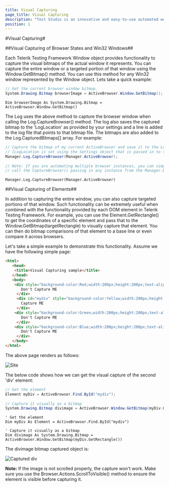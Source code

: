 ```yaml
---
title: Visual Capturing
page_title: Visual Capturing
description: "Test Studio is an innovative and easy-to-use automated web, WPF and load testing solution. Test Studio tests support essential technologies like ASP.NET AJAX, Silverlight, PHP and MVC. HTML5, Testing framework, functional testing, performance testing, load testing, exploratory testing, manual testing."
position: 1
---
```

#Visual Capturing#


##Visual Capturing of Browser States and Win32 Windows##

Each Telerik Testing Framework Window object provides functionality to capture the visual bitmaps of the actual window it represents. You can capture the entire window or a targeted portion of that window using the Window.GetBitmap() method. You can use this method for any Win32 window represented by the Window object. Lets take a quick example:


```C#
// Get the current browser window bitmap.
System.Drawing.Bitmap browserImage = ActiveBrowser.Window.GetBitmap();
```
 

```VB
Dim browserImage As System.Drawing.Bitmap = ActiveBrowser.Window.GetBitmap()
```

The Log uses the above method to capture the browser window when calling the Log.CaptureBrowser() method. The log also saves the captured bitmap to the 'LogLocation' as provided by your settings and a line is added to the log file that points to that bitmap file. The bitmaps are also added to the Log.CapturedBitmaps[] array. For example:


```C#
// Capture the bitmap of my current ActiveBrowser and save it to the LogLocation
// [LogLocation is set using the Settings object that is passed in to the Manager's constructor]
Manager.Log.CaptureBrowser(Manager.ActiveBrowser);
  
// Note: If you are automating multiple browser instances, you can simply
// call the CaptureBrowser() passing in any instance from the Manager.Browser[] collection.
```
 

```VB
Manager.Log.CaptureBrowser(Manager.ActiveBrowser)
```

##Visual Capturing of Elements##

In addition to capturing the entire window, you can also capture targeted portions of that window. Such functionality can be extremely useful when combined with the functionality provided by each DOM element in Telerik Testing Framework. For example, you can use the Element.GetRectangle() to get the coordinates of a specific element and pass that to the Window.GetBitmap(targetRectangle) to visually capture that element. You can then do bitmap comparisons of that element to a base line or even compare it across browsers.
 
Let's take a simple example to demonstrate this functionality. Assume we have the following simple page:

```HTML
<html>
   <head>
    <title>Visual Capturing sample</title>
   </head>
   <body>
    <div style="background-color:Red;width:200px;height:200px;text-align:center;">
       Don't Capture ME
     </div>
     <div id="mydiv" style="background-color:Yellow;width:200px;height:200px;text-align:center;">
       Capture ME
     </div>
    <div style="background-color:Green;width:200px;height:200px;text-align:center;">
       Don't Capture ME
     </div>
    <div style="background-color:Blue;width:200px;height:200px;text-align:center;">
       Don't Capture ME
     </div>
   </body>
</html>
```

The above page renders as follows:

![Site][1]

The below code shows how we can get the visual capture of the second 'div' element:

```C#
// Get the element
Element myDiv = ActiveBrowser.Find.ById("mydiv");
  
// Capture it visually as a bitmap
System.Drawing.Bitmap divimage = ActiveBrowser.Window.GetBitmap(myDiv.GetRectangle());
```
 

```VB
' Get the element
Dim myDiv As Element = ActiveBrowser.Find.ById("mydiv")
  
' Capture it visually as a bitmap
Dim divimage As System.Drawing.Bitmap = ActiveBrowser.Window.GetBitmap(myDiv.GetRectangle())
```
The divimage bitmap captured object is:

![Captured div][2]

**Note:** If the image is not scrolled properly, the capture won't work. Make sure you use the Browser.Actions.ScrollToVisible() method to ensure the element is visible before capturing it.

[1]: /img/testing-framework/write-tests-in-code/intermediate-topics-wtc/visual-capturing/fig1.png
[2]: /img/testing-framework/write-tests-in-code/intermediate-topics-wtc/visual-capturing/fig2.png
